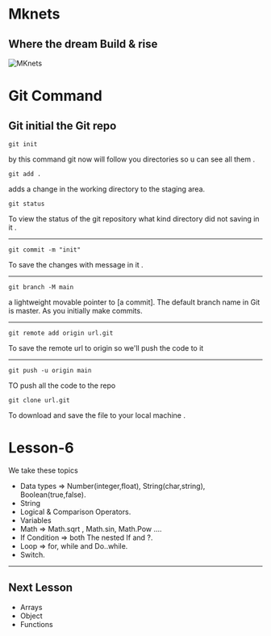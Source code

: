 # Mknets

## Where the dream Build & rise


![MKnets](https://scontent.fawz1-1.fna.fbcdn.net/v/t39.30808-6/279271306_2176734525819319_2805489358783396571_n.jpg?_nc_cat=106&ccb=1-6&_nc_sid=09cbfe&_nc_ohc=pOsDrWQJ_oEAX_E7Eiy&_nc_ht=scontent.fawz1-1.fna&oh=00_AT-vREXTO42iOU8Pu-Hj3Tbqmn0HRokNnkpU25W_PQeFKg&oe=6282B17F)

# Git Command

## Git initial the Git repo

`git init`

by this command git now will follow you directories so u can see all them .

`git add .`

adds a change in the working directory to the staging area.

`git status`

To view the status of the git repository what kind directory did not saving in it .

---

`git commit -m "init"`

To save the changes with message in it .

---

`git branch -M main`

a lightweight movable pointer to [a commit]. The default branch name in Git is master. As you initially make commits.

---

`git remote add origin url.git`

To save the remote url to origin so we'll push the code to it

---

`git push -u origin main`

TO push all the code to the repo

`git clone url.git`

To download and save the file to your local machine .


# Lesson-6 

We take these topics 

- Data types => Number(integer,float), String(char,string), Boolean(true,false).
- String
- Logical & Comparison Operators.
- Variables
- Math => Math.sqrt , Math.sin, Math.Pow ....
- If Condition => both The nested If and ?.
- Loop => for, while and Do..while.
- Switch.


---

## Next Lesson 
+ Arrays 
+ Object
+ Functions